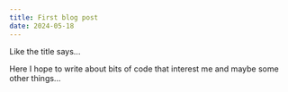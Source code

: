 ```yaml
---
title: First blog post
date: 2024-05-18
---
```

Like the title says...

Here I hope to write about bits of code that interest me and maybe some other things...
